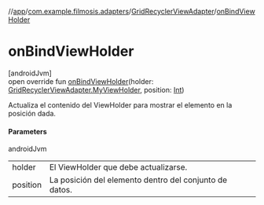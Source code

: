 //[app](../../../index.md)/[com.example.filmosis.adapters](../index.md)/[GridRecyclerViewAdapter](index.md)/[onBindViewHolder](on-bind-view-holder.md)

# onBindViewHolder

[androidJvm]\
open override fun [onBindViewHolder](on-bind-view-holder.md)(holder: [GridRecyclerViewAdapter.MyViewHolder](-my-view-holder/index.md), position: [Int](https://kotlinlang.org/api/latest/jvm/stdlib/kotlin/-int/index.html))

Actualiza el contenido del ViewHolder para mostrar el elemento en la posición dada.

#### Parameters

androidJvm

| | |
|---|---|
| holder | El ViewHolder que debe actualizarse. |
| position | La posición del elemento dentro del conjunto de datos. |
